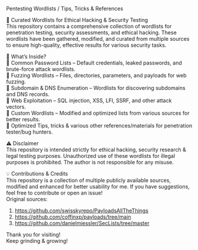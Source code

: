 Pentesting Wordlists / Tips, Tricks & References <br>

🚀 Curated Wordlists for Ethical Hacking & Security Testing <br>
This repository contains a comprehensive collection of wordlists for penetration testing, security assessments, and ethical hacking. These wordlists have been gathered, modified, and curated from multiple sources to ensure high-quality, effective results for various security tasks.

📌 What’s Inside? <br>
🔹 Common Password Lists – Default credentials, leaked passwords, and brute-force attack wordlists. <br>
🔹 Fuzzing Wordlists – Files, directories, parameters, and payloads for web fuzzing. <br>
🔹 Subdomain & DNS Enumeration – Wordlists for discovering subdomains and DNS records. <br>
🔹 Web Exploitation – SQL injection, XSS, LFI, SSRF, and other attack vectors. <br>
🔹 Custom Wordlists – Modified and optimized lists from various sources for better results. <br>
🔹 Optimized Tips, tricks & various other references/materials for penetration tester/bug hunters. <br>

⚠️ Disclaimer <br>
This repository is intended strictly for ethical hacking, security research & legal testing purposes. Unauthorized use of these wordlists for illegal purposes is prohibited. The author is not responsible for any misuse. <br>

💡 Contributions & Credits <br>
This repository is a collection of multiple publicly available sources, modified and enhanced for better usability for me. If you have suggestions, feel free to contribute or open an issue! <br>
Original sources: <br>
1) https://github.com/swisskyrepo/PayloadsAllTheThings <br>
2) https://github.com/coffinxp/payloads/tree/main <br>
3) https://github.com/danielmiessler/SecLists/tree/master <br>

Thank you for visiting! <br>
Keep grinding & growing!
